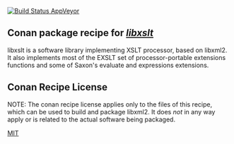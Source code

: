 [![Build Status AppVeyor](https://ci.appveyor.com/api/projects/status/github/qtwebkit/conan-libxslt?branch=stable%2F1.1.33&svg=true)](https://ci.appveyor.com/project/annulen/conan-libxslt)

## Conan package recipe for [*libxslt*](http://xmlsoft.org/XSLT/)

libxslt is a software library implementing XSLT processor, based on libxml2. It also implements most of the EXSLT set
of processor-portable extensions functions and some of Saxon's evaluate and expressions extensions.


## Conan Recipe License

NOTE: The conan recipe license applies only to the files of this recipe, which can be used to build and package libxml2.
It does *not* in any way apply or is related to the actual software being packaged.

[MIT](https://github.com/bincrafters/conan-libxslt/blob/stable/1.1.33/LICENSE.md)
